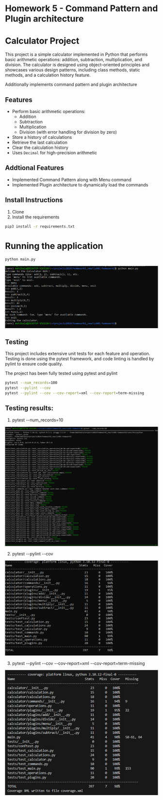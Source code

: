 # Homework 5 - Command Pattern and Plugin architecture

# Calculator Project

This project is a simple calculator implemented in Python that performs basic arithmetic operations: addition, subtraction, multiplication, and division. The calculator is designed using object-oriented principles and showcases various design patterns, including class methods, static methods, and a calculation history feature.

Additionally implements command pattern and plugin architecture

## Features

- Perform basic arithmetic operations:
  - Addition
  - Subtraction
  - Multiplication
  - Division (with error handling for division by zero)
- Store a history of calculations
- Retrieve the last calculation
- Clear the calculation history
- Uses `Decimal` for high-precision arithmetic

## Addtional Features

- Implemented Command Pattern along with Menu command
- Implemented Plugin architecture to dynamically load the commands

## Install Instructions

1. Clone
2. Install the requirements
```bash
pip3 install -r requirements.txt
```

# Running the application

```bash
python main.py
```
![alt text](image-1.png)

## Testing 
This project includes extensive unit tests for each feature and operation. Testing is done using the pytest framework, and code linting is handled by pylint to ensure code quality.

The project has been fully tested using pytest and pylint

```bash
pytest --num_records=100
pytest --pylint --cov
pytest --pylint --cov --cov-report=xml --cov-report=term-missing
```
## Testing results:
1. pytest --num_records=10

![alt text](image-2.png)

2. pytest --pylint --cov

![alt text](image-3.png)

3. pytest --pylint --cov --cov-report=xml --cov-report=term-missing

![alt text](image.png)


